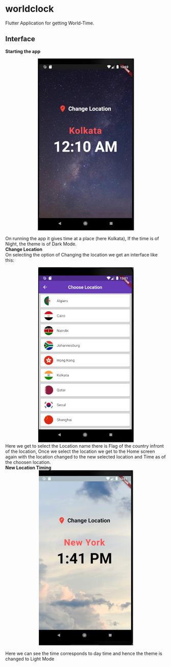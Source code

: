 # worldclock

Flutter Application for getting World-Time.

## Interface
<b>Starting the app</b>
<center>
<img src="assets/kolkat_world-time.png"></img>
</center>

On running the app it gives time at a place (here Kolkata), If the time is of Night, the theme is of Dark Mode. 
<br>
<b>Change Location</b> <br>
On selecting the option of Changing the location we get an interface like this:
<center>
<img src="assets/new-yorkWorldClock.png"></img>
</center>
Here we get to select the Location name there is Flag of the country infront of the location, Once we select the location we get to the Home screen again with the location changed to the new selected location and Time as of the choosen location.

<br>
<b>New Location Timing</b>
<center>
<img src="assets/new-yorkWorldClock1.png"></img>
</center>

Here we can see the time corresponds to day time and hence the theme is changed to Light Mode

